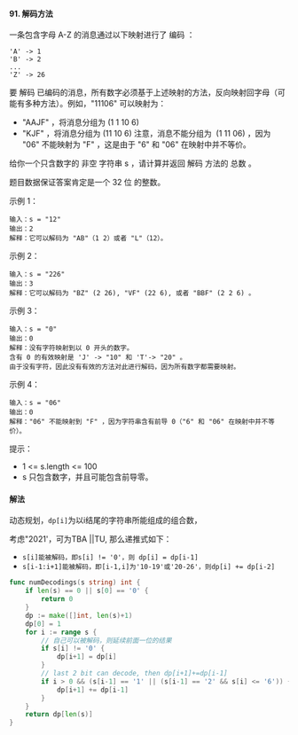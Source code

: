 #### 91. 解码方法
一条包含字母 A-Z 的消息通过以下映射进行了 编码 ：
```
'A' -> 1
'B' -> 2
...
'Z' -> 26
```
要 解码 已编码的消息，所有数字必须基于上述映射的方法，反向映射回字母（可能有多种方法）。例如，"11106" 可以映射为：

- "AAJF" ，将消息分组为 (1 1 10 6)
- "KJF" ，将消息分组为 (11 10 6)
注意，消息不能分组为  (1 11 06) ，因为 "06" 不能映射为 "F" ，这是由于 "6" 和 "06" 在映射中并不等价。

给你一个只含数字的 非空 字符串 s ，请计算并返回 解码 方法的 总数 。

题目数据保证答案肯定是一个 32 位 的整数。

示例 1：
```
输入：s = "12"
输出：2
解释：它可以解码为 "AB"（1 2）或者 "L"（12）。
```
示例 2：
```
输入：s = "226"
输出：3
解释：它可以解码为 "BZ" (2 26), "VF" (22 6), 或者 "BBF" (2 2 6) 。
```
示例 3：
```
输入：s = "0"
输出：0
解释：没有字符映射到以 0 开头的数字。
含有 0 的有效映射是 'J' -> "10" 和 'T'-> "20" 。
由于没有字符，因此没有有效的方法对此进行解码，因为所有数字都需要映射。
```
示例 4：
```
输入：s = "06"
输出：0
解释："06" 不能映射到 "F" ，因为字符串含有前导 0（"6" 和 "06" 在映射中并不等价）。
```

提示：
- 1 <= s.length <= 100
- s 只包含数字，并且可能包含前导零。

#### 解法

动态规划，``dp[i]``为以i结尾的字符串所能组成的组合数，

考虑"2021'，可为TBA ||TU, 那么递推式如下：
- ``s[i]能被解码，即s[i] != '0'，则 dp[i] = dp[i-1]``
- ``s[i-1:i+1]能被解码，即[i-1,i]为'10-19'或'20-26'，则dp[i] += dp[i-2]``
```go
func numDecodings(s string) int {
    if len(s) == 0 || s[0] == '0' {
        return 0
    }
    dp := make([]int, len(s)+1)
    dp[0] = 1
    for i := range s {
        // 自己可以被解码，则延续前面一位的结果
        if s[i] != '0' {
            dp[i+1] = dp[i]
        }
        // last 2 bit can decode, then dp[i+1]+=dp[i-1]
        if i > 0 && (s[i-1] == '1' || (s[i-1] == '2' && s[i] <= '6')) {
            dp[i+1] += dp[i-1]
        }
    }
    return dp[len(s)]
}
```
